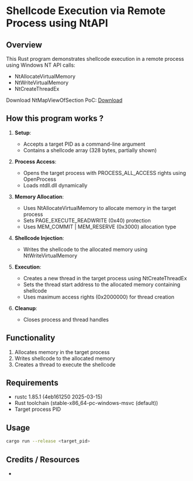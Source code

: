 # Shellcode Execution via Remote Process using NtAPI

## Overview
This Rust program demonstrates shellcode execution in a remote process using Windows NT API calls:
- NtAllocateVirtualMemory
- NtWriteVirtualMemory
- NtCreateThreadEx

Download NtMapViewOfSection PoC: [Download](https://download.5mukx.site/#/home?url=https://github.com/Whitecat18/Rust-for-Malware-Development/tree/main/NtApi/Shellcode_Exectuion_NtApi)

## How this program works ?

1. **Setup**:
   - Accepts a target PID as a command-line argument
   - Contains a shellcode array (328 bytes, partially shown)

2. **Process Access**:
   - Opens the target process with PROCESS_ALL_ACCESS rights using OpenProcess
   - Loads ntdll.dll dynamically

3. **Memory Allocation**:
   - Uses NtAllocateVirtualMemory to allocate memory in the target process
   - Sets PAGE_EXECUTE_READWRITE (0x40) protection
   - Uses MEM_COMMIT | MEM_RESERVE (0x3000) allocation type

4. **Shellcode Injection**:
   - Writes the shellcode to the allocated memory using NtWriteVirtualMemory

5. **Execution**:
   - Creates a new thread in the target process using NtCreateThreadEx
   - Sets the thread start address to the allocated memory containing shellcode
   - Uses maximum access rights (0x2000000) for thread creation

6. **Cleanup**:
   - Closes process and thread handles

## Functionality
1. Allocates memory in the target process
2. Writes shellcode to the allocated memory
3. Creates a thread to execute the shellcode

## Requirements

- rustc 1.85.1 (4eb161250 2025-03-15)
- Rust toolchain (stable-x86_64-pc-windows-msvc (default))
- Target process PID

## Usage

```bash
cargo run --release <target_pid>
```

## Credits / Resources

*

